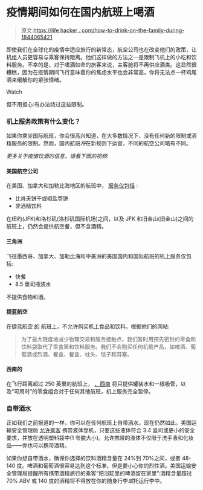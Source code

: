 # 疫情期间如何在国内航班上喝酒

> 原文:[https://life hacker . com/how-to-drink-on-the-family-during-1844065421](https://lifehacker.com/how-to-drink-on-domestic-flights-during-the-pandemic-1844065421)

即使我们在全球化的疫情中适应旅行的新常态，航空公司也在改变他们的政策，让机组人员更容易与乘客保持距离。他们这样做的方法之一是限制飞机上的小吃和饮料服务。不幸的是，对于嗜酒如命的旅客来说，主客舱将不再供应酒类。这显然很糟糕，因为在疫情期间飞行意味着你的焦虑水平也会非常高，你将无法点一杯鸡尾酒来缓解你的紧张情绪。

Watch

但不用担心:有办法绕过这些限制。

### 机上服务政策有什么变化？

如果你乘坐国际航班，你会很高兴知道，在大多数情况下，没有任何新的限制或酒精服务的限制。然而，国内航班*将*在新规则下运营，不同的航空公司略有不同。

*更多关于疫情饮酒的信息，请看下面的视频:*

#### 美国航空公司

在美国、加拿大和加勒比海地区的航班中， [服务仅包括](https://www.aa.com/i18n/travel-info/experience/dining/main-cabin-food.jsp) :

*   比肖夫饼干或椒盐卷饼
*   非酒精饮料

在纽约(JFK)和洛杉矶(洛杉矶国际机场)之间，以及 JFK 和旧金山(旧金山)之间的航班上，仍然会提供航空餐，但不含酒精。

#### 三角洲

飞往墨西哥、加拿大、加勒比海和中美洲的美国国内和国际航班的机上服务仅包括:

*   快餐
*   8.5 盎司瓶装水

不提供食物和酒。

#### 捷蓝航空

在捷蓝航空 [的](https://www.jetblue.com/flying-with-us/inflight-experience/snacks-drinks) 航班上，不允许购买机上食品和饮料。根据他们的网站:

> 为了最大限度地减少物理交易和服务接触点，我们暂时用预先密封的零食和饮料袋取代了零食篮和饮料服务。我们不会购买任何机载产品，如啤酒、葡萄酒或烈酒、餐盒、餐盒、枕头、毯子和耳塞。

#### 西南的

在飞行距离超过 250 英里的航班上， [、西南](https://www.southwest.com/html/customer-service/inflight-experience/) 将只提供罐装水和一根吸管，以及“可用时”的零食组合对于任何其他航班，机上服务完全暂停。

### 自带酒水

正如我们之前报道的一样，你可以在任何航班上自带酒水。现在仍然如此。美国运输安全管理局 [允许乘客](https://www.tsa.gov/blog/2019/06/21/tsa-travel-tip-traveling-alcohol) 携带液体登机，只要这些液体符合 3.4 盎司或更小的安全要求，并放在透明塑料袋中(1 夸脱大小)。允许携带的液体不仅限于洗手液和化妆品——你也可以携带酒精。

如果你想自带酒水，确保你选择的饮料酒精含量在 24%到 70%之间，或者 48-140 度。啤酒和葡萄酒很容易达到这个标准，但是要小心你的烈性酒。美国运输安全管理局提醒所有携带酒精旅行的乘客“把浴缸里的啤酒留在家里”:酒精含量超过 70% ABV 或 140 度的酒精将不得放在你的随身行李*或*托运行李中。